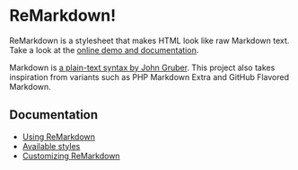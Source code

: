 
# ReMarkdown!

ReMarkdown is a stylesheet that makes HTML look like raw Markdown text.
Take a look at the [online demo and documentation](https://fvsch.github.io/remarkdown/).

Markdown is [a plain-text syntax by John Gruber](https://daringfireball.net/projects/markdown/). This project also takes inspiration from variants such as PHP Markdown Extra and GitHub Flavored Markdown.

## Documentation

- [Using ReMarkdown](https://fvsch.github.io/remarkdown/)
- [Available styles](https://fvsch.github.io/remarkdown/styles.html)
- [Customizing ReMarkdown](https://fvsch.github.io/remarkdown/customize.html)
